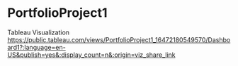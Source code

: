 # PortfolioProject1
Tableau Visualization
https://public.tableau.com/views/PortfolioProject1_16472180549570/Dashboard1?:language=en-US&publish=yes&:display_count=n&:origin=viz_share_link
